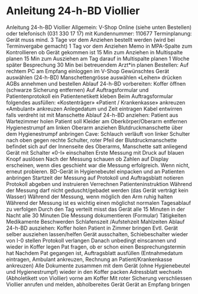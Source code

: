 # Anleitung 24-h-BD Viollier

Anleitung 24-h-BD Viollier
Allgemein:
V-Shop Online (siehe unten Bestellen) oder telefonisch (031 330 17 17) mit Kundennummer: 110677
Terminplanung:
Gerät muss mind. 3 Tage vor dem Anziehen bestellt werden (wird bei Terminvergabe gemacht)
1 Tag vor dem Anziehen Memo in MPA-Spalte zum Kontrollieren ob Gerät gekommen ist
15 Min zum Anziehen in Multispalte planen
15 Min zum Ausziehen am Tag darauf in Multispalte planen
1 Woche später Besprechung 30 Min bei betreuendem Arzt*in planen
Bestellen:
Auf rechtem PC am Empfang einloggen im V-Shop
Gewünschtes Gerät auswählen (24-h-BD)
Manschettengrösse auswählen
«Leihen» drücken
AGBs annehmen und bestellen
Ablauf 24-h-BD vorbereiten:
Koffer öffnen (schwarze Sicherung entfernen)
Auf Auftragsformular und Patientenprotokoll ein Patientenetikett kleben
Beim Auftragsformular folgendes ausfüllen:
«Kostenträger» «Patient / Krankenkasse» ankreuzen
«Ambulant» ankreuzen
Anlegedatum und Zeit eintragen
Kabel entwirren falls verdreht ist mit Manschette
Ablauf 24-h-BD anziehen:
Patient aus Wartezimmer holen
Patient soll Kleider am Oberkörper/Oberarm entfernen
Hygienestrumpf am linken Oberarm anziehen
Blutdruckmanschette über dem Hygienestrumpf anbringen
Cave: Schlauch verläuft von linker Schulter nach oben gegen rechte Schulter, roter Pfeil der Blutdruckmanschette befindet sich auf der Innenseite des Oberarms, Manschette satt anliegend
Gerät mit Schalter «0-I» einschalten
Erste Messung mit Druck auf blauen Knopf auslösen
Nach der Messung schauen ob Zahlen auf Display erscheinen, wenn dies geschieht war die Messung erfolgreich. Wenn nicht, erneut probieren.
BD-Gerät in Hygienebeutel einpacken und an Patienten anbringen
Startzeit der Messung auf Protokoll und Auftragsblatt notieren
Protokoll abgeben und instruieren
Verrechnen
Patienteninstruktion
Während der Messung darf nicht geduscht/gebadet werden (das Gerät verträgt kein Wasser)
Während der Messung, wenn möglich den Arm ruhig halten
Während der Messung ist es wichtig einen möglichst normalen Tagesablauf zu verfolgen
Durch den Tag verteilt misst das Gerät alle 15 Minuten in der Nacht alle 30 Minuten
Die Messung dokumentieren (Formular)
Tätigkeiten
Medikamente
Beschwerden
Schlafenszeit /Aufstehzeit
Mahlzeiten
Ablauf 24-h-BD ausziehen:
Koffer holen
Patient in Zimmer bringen
Evtl. Gerät selber ausziehen lassen/helfen
Gerät ausschalten, Schiebeschalter wieder von I-0 stellen
Protokoll verlangen  Danach unbedingt einscannen und wieder in Koffer legen
Pat fragen, ob er schon einen Besprechungstermin hat
Nachdem Pat gegangen ist, Auftragsblatt ausfüllen (Entnahmedatum eintragen, Ambulant ankreuzen, Rechnung an Patient/Krankenkasse ankreuzen)
Alle Dokumente zusammen mit dem Gerät (ohne Hygienebeutel und Hygienestrumpf) wieder in den Koffer packen
Adressblatt wechseln (Abholetikett von Viollier) vorne am Koffer
Mit roter Sicherung verschliessen
Viollier anrufen und melden, abholbereites Gerät
Gerät an Empfang bringen